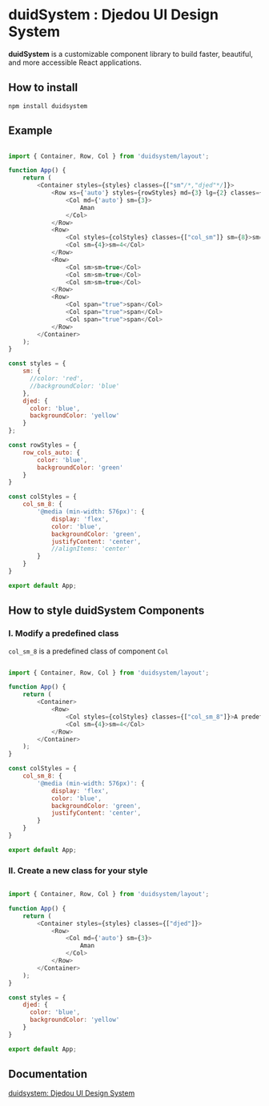 # duidSystem : Djedou UI Design System
  
  __duidSystem__ is a customizable component library to build faster, beautiful, and more accessible React applications.  

## How to install  

`npm install duidsystem`  

## Example

```  javascript

import { Container, Row, Col } from 'duidsystem/layout';

function App() {
	return (
		<Container styles={styles} classes={["sm"/*,"djed"*/]}>
			<Row xs={'auto'} styles={rowStyles} md={3} lg={2} classes={["row_cols_auto"]}>
				<Col md={'auto'} sm={3}>
					Aman
				</Col>
			</Row>
			<Row>
				<Col styles={colStyles} classes={["col_sm"]} sm={8}>sm=8</Col>
				<Col sm={4}>sm=4</Col>
			</Row>
			<Row>
				<Col sm>sm=true</Col>
				<Col sm>sm=true</Col>
				<Col sm>sm=true</Col>
			</Row>
			<Row>
				<Col span="true">span</Col>
				<Col span="true">span</Col>
				<Col span="true">span</Col>
			</Row>
		</Container>
	);
}

const styles = {
    sm: {
      //color: 'red',
      //backgroundColor: 'blue'
    },
    djed: {
      color: 'blue',
      backgroundColor: 'yellow'
    }
};

const rowStyles = {
	row_cols_auto: {
		color: 'blue',
		backgroundColor: 'green'
	}
}

const colStyles = {
	col_sm_8: {
		'@media (min-width: 576px)': {
			display: 'flex',
			color: 'blue',
			backgroundColor: 'green',
			justifyContent: 'center',
			//alignItems: 'center'
		}
	}
}

export default App;

```  
## How to style duidSystem Components  

### I. Modify a predefined class  
```col_sm_8``` is a predefined class of component ```Col```  

```  javascript

import { Container, Row, Col } from 'duidsystem/layout';

function App() {
	return (
		<Container>
			<Row>
				<Col styles={colStyles} classes={["col_sm_8"]}>A predefined class is modified here</Col>
				<Col sm={4}>sm=4</Col>
			</Row>
		</Container>
	);
}

const colStyles = {
	col_sm_8: {
		'@media (min-width: 576px)': {
			display: 'flex',
			color: 'blue',
			backgroundColor: 'green',
			justifyContent: 'center',
		}
	}
}

export default App;

```  

### II. Create a new class for your style  

```  javascript

import { Container, Row, Col } from 'duidsystem/layout';

function App() {
	return (
		<Container styles={styles} classes={["djed"]}>
			<Row>
				<Col md={'auto'} sm={3}>
					Aman
				</Col>
			</Row>
		</Container>
	);
}

const styles = {
    djed: {
      color: 'blue',
      backgroundColor: 'yellow'
    }
}

export default App;

``` 
## Documentation
[duidsystem: Djedou UI Design System](https://djedou.github.io/duidsystem/)
